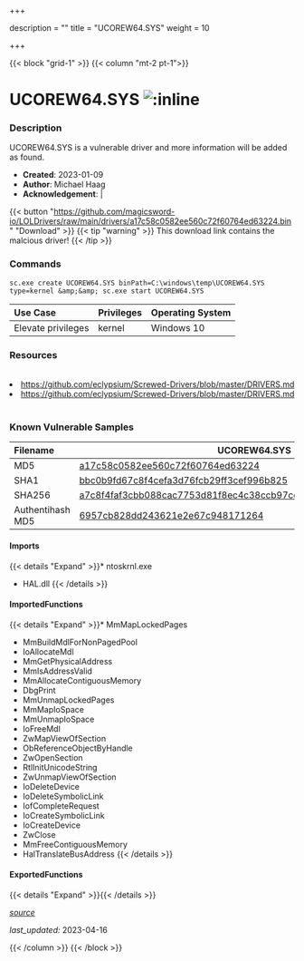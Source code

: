 +++

description = ""
title = "UCOREW64.SYS"
weight = 10

+++


{{< block "grid-1" >}}
{{< column "mt-2 pt-1">}}


# UCOREW64.SYS ![:inline](/images/twitter_verified.png) 


### Description

UCOREW64.SYS is a vulnerable driver and more information will be added as found.

- **Created**: 2023-01-09
- **Author**: Michael Haag
- **Acknowledgement**:  | [](https://twitter.com/)

{{< button "https://github.com/magicsword-io/LOLDrivers/raw/main/drivers/a17c58c0582ee560c72f60764ed63224.bin" "Download" >}}
{{< tip "warning" >}}
This download link contains the malcious driver!
{{< /tip >}}

### Commands

```
sc.exe create UCOREW64.SYS binPath=C:\windows\temp\UCOREW64.SYS type=kernel &amp;&amp; sc.exe start UCOREW64.SYS
```

| Use Case | Privileges | Operating System | 
|:---- | ---- | ---- |
| Elevate privileges | kernel | Windows 10 |

### Resources
<br>
<li><a href=" https://github.com/eclypsium/Screwed-Drivers/blob/master/DRIVERS.md"> https://github.com/eclypsium/Screwed-Drivers/blob/master/DRIVERS.md</a></li>
<li><a href="https://github.com/eclypsium/Screwed-Drivers/blob/master/DRIVERS.md">https://github.com/eclypsium/Screwed-Drivers/blob/master/DRIVERS.md</a></li>
<br>

### Known Vulnerable Samples

| Filename | UCOREW64.SYS |
|:---- | ---- | 
| MD5 | <a href="https://www.virustotal.com/gui/file/a17c58c0582ee560c72f60764ed63224">a17c58c0582ee560c72f60764ed63224</a> |
| SHA1 | <a href="https://www.virustotal.com/gui/file/bbc0b9fd67c8f4cefa3d76fcb29ff3cef996b825">bbc0b9fd67c8f4cefa3d76fcb29ff3cef996b825</a> |
| SHA256 | <a href="https://www.virustotal.com/gui/file/a7c8f4faf3cbb088cac7753d81f8ec4c38ccb97cd9da817741f49272e8d01200">a7c8f4faf3cbb088cac7753d81f8ec4c38ccb97cd9da817741f49272e8d01200</a> |
| Authentihash MD5 | <a href="https://www.virustotal.com/gui/search/authentihash%253A6957cb828dd243621e2e67c948171264">6957cb828dd243621e2e67c948171264</a> || Authentihash SHA1 | <a href="https://www.virustotal.com/gui/search/authentihash%253Ac55173b926235b8678bddb9b49a1a8b9a92a1ada">c55173b926235b8678bddb9b49a1a8b9a92a1ada</a> || Authentihash SHA256 | <a href="https://www.virustotal.com/gui/search/authentihash%253Af9c290ffc007e94fb61aecff42d267c1e626ec7939025b1a7d7285441d1c490d">f9c290ffc007e94fb61aecff42d267c1e626ec7939025b1a7d7285441d1c490d</a> || Signature | American Megatrends, Inc., VeriSign Class 3 Code Signing 2004 CA, VeriSign Class 3 Public Primary CA   |
#### Imports
{{< details "Expand" >}}* ntoskrnl.exe
* HAL.dll
{{< /details >}}
#### ImportedFunctions
{{< details "Expand" >}}* MmMapLockedPages
* MmBuildMdlForNonPagedPool
* IoAllocateMdl
* MmGetPhysicalAddress
* MmIsAddressValid
* MmAllocateContiguousMemory
* DbgPrint
* MmUnmapLockedPages
* MmMapIoSpace
* MmUnmapIoSpace
* IoFreeMdl
* ZwMapViewOfSection
* ObReferenceObjectByHandle
* ZwOpenSection
* RtlInitUnicodeString
* ZwUnmapViewOfSection
* IoDeleteDevice
* IoDeleteSymbolicLink
* IofCompleteRequest
* IoCreateSymbolicLink
* IoCreateDevice
* ZwClose
* MmFreeContiguousMemory
* HalTranslateBusAddress
{{< /details >}}
#### ExportedFunctions
{{< details "Expand" >}}{{< /details >}}



[*source*](https://github.com/magicsword-io/LOLDrivers/tree/main/yaml/ucorew64.yaml)

*last_updated:* 2023-04-16








{{< /column >}}
{{< /block >}}
